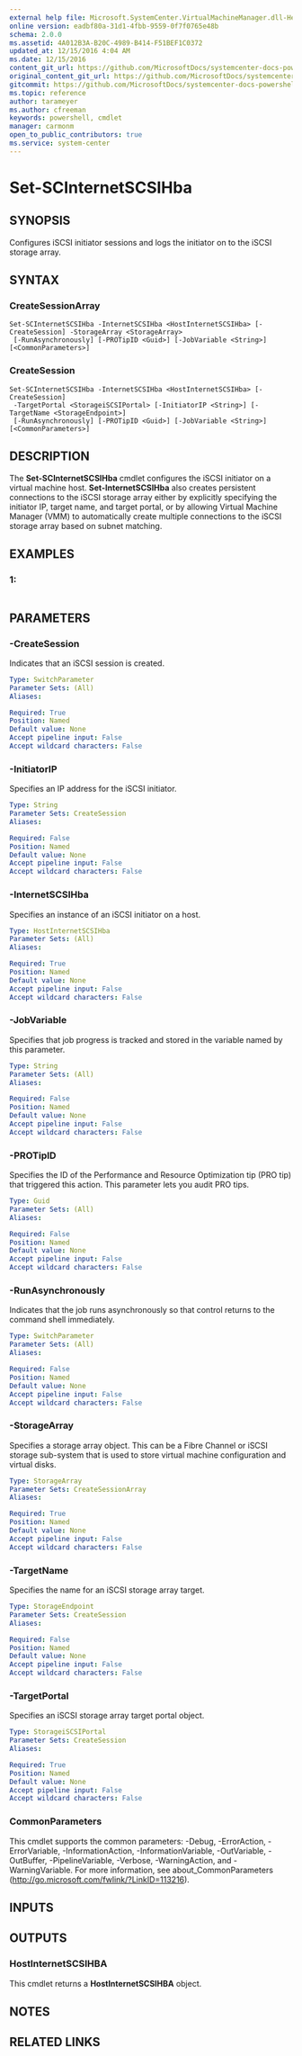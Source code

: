 ```yaml
---
external help file: Microsoft.SystemCenter.VirtualMachineManager.dll-Help.xml
online version: eadbf80a-31d1-4fbb-9559-0f7f0765e48b
schema: 2.0.0
ms.assetid: 4A012B3A-B20C-4989-B414-F51BEF1C0372
updated_at: 12/15/2016 4:04 AM
ms.date: 12/15/2016
content_git_url: https://github.com/MicrosoftDocs/systemcenter-docs-powershell/blob/master/systemcenter-cmdlets/SystemCenter2016/VirtualMachineManager/vlatest/Set-SCInternetSCSIHba.md
original_content_git_url: https://github.com/MicrosoftDocs/systemcenter-docs-powershell/blob/master/systemcenter-cmdlets/SystemCenter2016/VirtualMachineManager/vlatest/Set-SCInternetSCSIHba.md
gitcommit: https://github.com/MicrosoftDocs/systemcenter-docs-powershell/blob/7df4508c7b907a214e6a8eca76037b06065ef078/systemcenter-cmdlets/SystemCenter2016/VirtualMachineManager/vlatest/Set-SCInternetSCSIHba.md
ms.topic: reference
author: tarameyer
ms.author: cfreeman
keywords: powershell, cmdlet
manager: carmonm
open_to_public_contributors: true
ms.service: system-center
---
```


# Set-SCInternetSCSIHba

## SYNOPSIS
Configures iSCSI initiator sessions and logs the initiator on to the iSCSI storage array.

## SYNTAX

### CreateSessionArray
```
Set-SCInternetSCSIHba -InternetSCSIHba <HostInternetSCSIHba> [-CreateSession] -StorageArray <StorageArray>
 [-RunAsynchronously] [-PROTipID <Guid>] [-JobVariable <String>] [<CommonParameters>]
```

### CreateSession
```
Set-SCInternetSCSIHba -InternetSCSIHba <HostInternetSCSIHba> [-CreateSession]
 -TargetPortal <StorageiSCSIPortal> [-InitiatorIP <String>] [-TargetName <StorageEndpoint>]
 [-RunAsynchronously] [-PROTipID <Guid>] [-JobVariable <String>] [<CommonParameters>]
```

## DESCRIPTION
The **Set-SCInternetSCSIHba** cmdlet configures the iSCSI initiator on a virtual machine host.
**Set-InternetSCSIHba** also creates persistent connections to the iSCSI storage array either by explicitly specifying the initiator IP, target name, and target portal, or by allowing Virtual Machine Manager (VMM) to automatically create multiple connections to the iSCSI storage array based on subnet matching.

## EXAMPLES

### 1:
```

```

## PARAMETERS

### -CreateSession
Indicates that an iSCSI session is created.

```yaml
Type: SwitchParameter
Parameter Sets: (All)
Aliases: 

Required: True
Position: Named
Default value: None
Accept pipeline input: False
Accept wildcard characters: False
```

### -InitiatorIP
Specifies an IP address for the iSCSI initiator.

```yaml
Type: String
Parameter Sets: CreateSession
Aliases: 

Required: False
Position: Named
Default value: None
Accept pipeline input: False
Accept wildcard characters: False
```

### -InternetSCSIHba
Specifies an instance of an iSCSI initiator on a host.

```yaml
Type: HostInternetSCSIHba
Parameter Sets: (All)
Aliases: 

Required: True
Position: Named
Default value: None
Accept pipeline input: False
Accept wildcard characters: False
```

### -JobVariable
Specifies that job progress is tracked and stored in the variable named by this parameter.

```yaml
Type: String
Parameter Sets: (All)
Aliases: 

Required: False
Position: Named
Default value: None
Accept pipeline input: False
Accept wildcard characters: False
```

### -PROTipID
Specifies the ID of the Performance and Resource Optimization tip (PRO tip) that triggered this action.
This parameter lets you audit PRO tips.

```yaml
Type: Guid
Parameter Sets: (All)
Aliases: 

Required: False
Position: Named
Default value: None
Accept pipeline input: False
Accept wildcard characters: False
```

### -RunAsynchronously
Indicates that the job runs asynchronously so that control returns to the command shell immediately.

```yaml
Type: SwitchParameter
Parameter Sets: (All)
Aliases: 

Required: False
Position: Named
Default value: None
Accept pipeline input: False
Accept wildcard characters: False
```

### -StorageArray
Specifies a storage array object.
This can be a Fibre Channel or iSCSI storage sub-system that is used to store virtual machine configuration and virtual disks.

```yaml
Type: StorageArray
Parameter Sets: CreateSessionArray
Aliases: 

Required: True
Position: Named
Default value: None
Accept pipeline input: False
Accept wildcard characters: False
```

### -TargetName
Specifies the name for an iSCSI storage array target.

```yaml
Type: StorageEndpoint
Parameter Sets: CreateSession
Aliases: 

Required: False
Position: Named
Default value: None
Accept pipeline input: False
Accept wildcard characters: False
```

### -TargetPortal
Specifies an iSCSI storage array target portal object.

```yaml
Type: StorageiSCSIPortal
Parameter Sets: CreateSession
Aliases: 

Required: True
Position: Named
Default value: None
Accept pipeline input: False
Accept wildcard characters: False
```

### CommonParameters
This cmdlet supports the common parameters: -Debug, -ErrorAction, -ErrorVariable, -InformationAction, -InformationVariable, -OutVariable, -OutBuffer, -PipelineVariable, -Verbose, -WarningAction, and -WarningVariable. For more information, see about_CommonParameters (http://go.microsoft.com/fwlink/?LinkID=113216).

## INPUTS

## OUTPUTS

### HostInternetSCSIHBA
This cmdlet returns a **HostInternetSCSIHBA** object.

## NOTES

## RELATED LINKS

